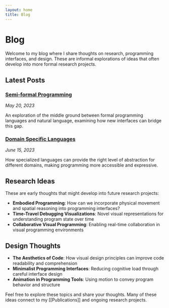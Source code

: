 ```yaml
---
layout: home
title: Blog
---
```


# Blog

Welcome to my blog where I share thoughts on research, programming interfaces, and design. These are informal explorations of ideas that often develop into more formal research projects.

## Latest Posts

### <a href="/blog/semi-formal-programming" class="wiki-link">Semi-formal Programming</a>
*May 20, 2023*

An exploration of the middle ground between formal programming languages and natural language, examining how new interfaces can bridge this gap.

### <a href="/blog/domain-specific-languages" class="wiki-link">Domain Specific Languages</a>
*June 15, 2023*

How specialized languages can provide the right level of abstraction for different domains, making programming more accessible and expressive.

## Research Ideas

These are early thoughts that might develop into future research projects:

- **Embodied Programming**: How can we incorporate physical movement and spatial reasoning into programming interfaces?
- **Time-Travel Debugging Visualizations**: Novel visual representations for understanding program state over time
- **Collaborative Visual Programming**: Enabling real-time collaboration in visual programming environments

## Design Thoughts

- **The Aesthetics of Code**: How visual design principles can improve code readability and comprehension
- **Minimalist Programming Interfaces**: Reducing cognitive load through careful interface design
- **Animation in Programming Tools**: Using motion to convey program behavior and structure

Feel free to explore these topics and share your thoughts. Many of these ideas connect to my [[Publications]] and ongoing research projects. 